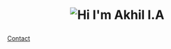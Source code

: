 <h1 align="center">
  <p align="center">
  <img alt="Hi I'm Akhil I.A" title="Hi" src="http://readme-typing-svg.herokuapp.com?color=%84CAE7&size=30&lines=Hi%2C+I'm+Akhil+I.A&center=true">
  </p>
</h1>

   <a href="https://akhilia.vercel.app/">Contact</a>

